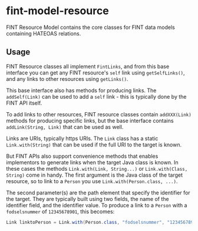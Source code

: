 # fint-model-resource

FINT Resource Model contains the core classes for FINT data models containing HATEOAS relations.

## Usage

FINT Resource classes all implement `FintLinks`, and from this base interface you can get any FINT resource's `self` link using
`getSelfLinks()`, and any links to other resources using `getLinks()`. 

This base interface also has methods for producing links.  The `addSelf(Link)` can be used to add a `self` link - this is typically
done by the FINT API itself.

To add links to other resources, FINT resource classes contain `addXXX(Link)` methods for producing specific links, but the base 
interface contains `addLink(String, Link)` that can be used as well.

Links are URIs, typically https URIs.  The `Link` class has a static `Link.with(String)` that can be used if the full URI to the
target is known.

But FINT APIs also support convenience methods that enables implementors to generate links when the target Java class is known.
In these cases the methods `Link.with(Link, String...)` or `Link.with(Class, String)` come in handy.  The first argument is the
Java class of the target resource, so to link to a `Person` you use `Link.with(Person.class, ...)`.

The second parameter(s) are the path element that specify the identifier for the target.  They are typically built using two fields,
the name of  the identifier field, and the identifier value.  To produce a link to a `Person` with a `fodselsnummer` of `12345678901`,
this becomes:

```java
Link linktoPerson = Link.with(Person.class, "fodselsnummer", "12345678901");
```

